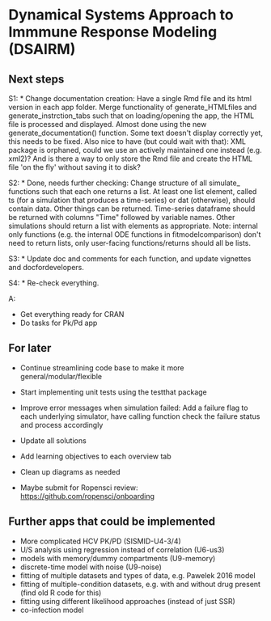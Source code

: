 # Dynamical Systems Approach to Immmune Response Modeling (DSAIRM) 

## Next steps
S1: * Change documentation creation: Have a single Rmd file and its html version in each app folder. Merge functionality of generate_HTMLfiles and generate_instrction_tabs such that on loading/opening the app, the HTML file is processed and displayed. Almost done using the new generate_documentation() function. Some text doesn't display correctly yet, this needs to be fixed. Also nice to have (but could wait with that): XML package is orphaned, could we use an actively maintained one instead (e.g. xml2)? And is there a way to only store the Rmd file and create the HTML file 'on the fly' without saving it to disk?

S2: * Done, needs further checking: Change structure of all simulate_ functions such that each one returns a list. At least one list element, called ts (for a simulation that produces a time-series) or dat (otherwise), should contain data. Other things can be returned.
Time-series dataframe should be returned with columns "Time" followed by variable names. Other simulations should return a list with elements as appropriate. Note: internal only functions (e.g. the internal ODE functions in fitmodelcomparison) don't need to return lists, only user-facing functions/returns should all be lists.   

S3: * Update doc and comments for each function, and update vignettes and docfordevelopers. 

S4: * Re-check everything.


A:
* Get everything ready for CRAN
* Do tasks for Pk/Pd app


## For later
* Continue streamlining code base to make it more general/modular/flexible
* Start implementing unit tests using the testthat package
* Improve error messages when simulation failed: Add a failure flag to each underlying simulator, have calling function check the failure status and process accordingly

* Update all solutions 
* Add learning objectives to each overview tab
* Clean up diagrams as needed
* Maybe submit for Ropensci review: https://github.com/ropensci/onboarding


## Further apps that could be implemented
* More complicated HCV PK/PD (SISMID-U4-3/4)
* U/S analysis using regression instead of correlation (U6-us3)
* models with memory/dummy compartments (U9-memory)
* discrete-time model with noise (U9-noise)
* fitting of multiple datasets and types of data, e.g. Pawelek 2016 model
* fitting of multiple-condition datasets, e.g. with and without drug present (find old R code for this) 
* fitting using different likelihood approaches (instead of just SSR)
* co-infection model
